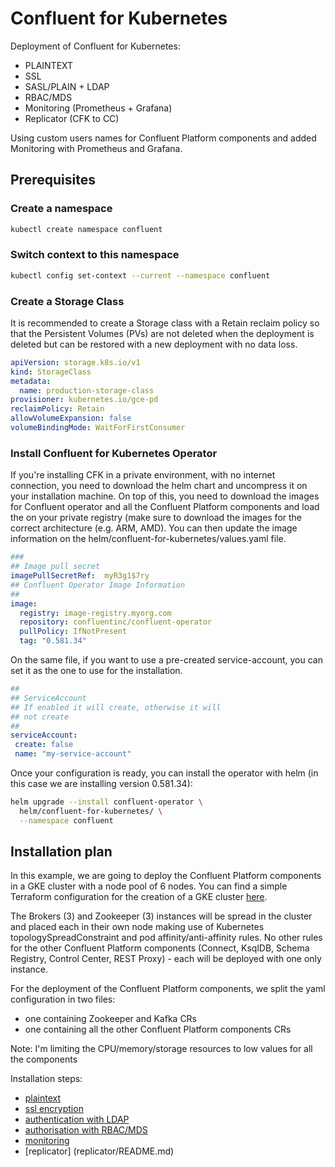 # Confluent for Kubernetes

Deployment of Confluent for Kubernetes:
- PLAINTEXT
- SSL 
- SASL/PLAIN + LDAP 
- RBAC/MDS
- Monitoring (Prometheus + Grafana)
- Replicator (CFK to CC)

Using custom users names for Confluent Platform components and added Monitoring with Prometheus and Grafana.

## Prerequisites

### Create a namespace

```sh
kubectl create namespace confluent
```

### Switch context to this namespace

```sh
kubectl config set-context --current --namespace confluent
```

### Create a Storage Class

It is recommended to create a Storage class with a Retain reclaim policy so that the Persistent Volumes (PVs) are not deleted when the deployment is deleted but can be restored with a new deployment with no data loss.

```yaml
apiVersion: storage.k8s.io/v1
kind: StorageClass
metadata:
  name: production-storage-class
provisioner: kubernetes.io/gce-pd
reclaimPolicy: Retain
allowVolumeExpansion: false
volumeBindingMode: WaitForFirstConsumer
```

### Install Confluent for Kubernetes Operator

If you're installing CFK in a private environment, with no internet connection, you need to download the helm chart and uncompress it on your installation machine. On top of this, you need to download the images for Confluent operator and all the Confluent Platform components and load the on your private registry (make sure to download the images for the correct architecture (e.g. ARM, AMD). You can then update the image information on the helm/confluent-for-kubernetes/values.yaml file.

```yaml
###
## Image pull secret
imagePullSecretRef:  myR3g1$7ry
## Confluent Operator Image Information
##
image:
  registry: image-registry.myorg.com
  repository: confluentinc/confluent-operator
  pullPolicy: IfNotPresent
  tag: "0.581.34"

```

 On the same file, if you want to use a pre-created service-account, you can set it as the one to use for the installation. 
 
 ```yaml
##
## ServiceAccount
## If enabled it will create, otherwise it will
## not create
##
serviceAccount:
  create: false
  name: "my-service-account"

 ```
 
Once your configuration is ready, you can install the operator with helm (in this case we are installing version 0.581.34): 

```sh
helm upgrade --install confluent-operator \
  helm/confluent-for-kubernetes/ \
  --namespace confluent
```

## Installation plan

In this example, we are going to deploy the Confluent Platform components in a GKE cluster with a node pool of 6 nodes. 
You can find a simple Terraform configuration for the creation of a GKE cluster [here](https://github.com/albefaedda/cc-hybrid-architecture-exercise/tree/main/gke-cluster-terraform).

The Brokers (3) and Zookeeper (3) instances will be spread in the cluster and placed each in their own node making use of Kubernetes topologySpreadConstraint and pod affinity/anti-affinity rules. 
No other rules for the other Confluent Platform components (Connect, KsqlDB, Schema Registry, Control Center, REST Proxy) - each will be deployed with one only instance.

For the deployment of the Confluent Platform components, we split the yaml configuration in two files:
- one containing Zookeeper and Kafka CRs
- one containing all the other Confluent Platform components CRs

Note: I'm limiting the CPU/memory/storage resources to low values for all the components

Installation steps:
- [plaintext](plaintext/README.md)
- [ssl encryption](ssl/README.md)
- [authentication with LDAP](authn-with-ldap/README.md)
- [authorisation with RBAC/MDS](authz-rbac-mds/README.md)
- [monitoring](monitoring/README.md)
- [replicator] (replicator/README.md)